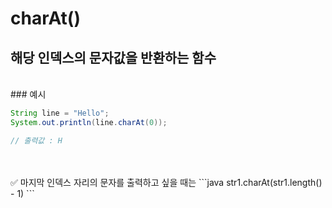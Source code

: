 <!-- @format -->

# charAt()

## 해당 인덱스의 문자값을 반환하는 함수

<br/>
### 예시

```java
String line = "Hello";
System.out.println(line.charAt(0));

// 출력값 : H
```

<br/>
<br/>
✅ 마지막 인덱스 자리의 문자를 출력하고 싶을 때는
```java
str1.charAt(str1.length() - 1)
```
